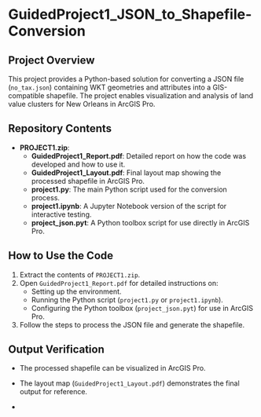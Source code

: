 # GuidedProject1_JSON_to_Shapefile-Conversion


## Project Overview
This project provides a Python-based solution for converting a JSON file (`no_tax.json`) containing WKT geometries and attributes into a GIS-compatible shapefile. The project enables visualization and analysis of land value clusters for New Orleans in ArcGIS Pro.

## Repository Contents
- **PROJECT1.zip**:
  - **GuidedProject1_Report.pdf**: Detailed report on how the code was developed and how to use it.
  - **GuidedProject1_Layout.pdf**: Final layout map showing the processed shapefile in ArcGIS Pro.
  - **project1.py**: The main Python script used for the conversion process.
  - **project1.ipynb**: A Jupyter Notebook version of the script for interactive testing.
  - **project_json.pyt**: A Python toolbox script for use directly in ArcGIS Pro.

## How to Use the Code
1. Extract the contents of `PROJECT1.zip`.
2. Open `GuidedProject1_Report.pdf` for detailed instructions on:
   - Setting up the environment.
   - Running the Python script (`project1.py` or `project1.ipynb`).
   - Configuring the Python toolbox (`project_json.pyt`) for use in ArcGIS Pro.
3. Follow the steps to process the JSON file and generate the shapefile.

## Output Verification
- The processed shapefile can be visualized in ArcGIS Pro.
- The layout map (`GuidedProject1_Layout.pdf`) demonstrates the final output for reference.

- 
